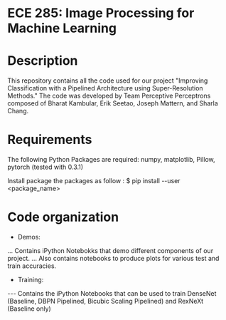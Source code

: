 # ECE 285: Image Processing for Machine Learning

Description
===========
This repository contains all the code used for our project "Improving Classification with a Pipelined Architecture using Super-Resolution Methods." The code was developed by Team Perceptive Perceptrons composed of Bharat Kambular, Erik Seetao, Joseph Mattern, and Sharla Chang.


Requirements
============
The following Python Packages are required: numpy, matplotlib, Pillow, pytorch (tested with 0.3.1)

Install package the packages as follow :
$ pip install --user <package_name>


Code organization
=================
* Demos:

... Contains iPython Notebokks that demo different components of our project.
... Also contains notebooks to produce plots for various test and train accuracies.

* Training:

--- Contains the iPython Notebooks that can be used to train DenseNet (Baseline, DBPN Pipelined, Bicubic Scaling Pipelined) and RexNeXt (Baseline only)
